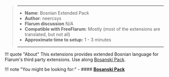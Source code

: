 > ---
> - **Name**: Bosnian Extended Pack
> - **Author**: neercsys
> - **Flarum discussion** N/A
> - **Compatible with FreeFlarum**: Mostly (most of the extensions are translated, but not all)
> - **Approximate time to setup:** 1 - 3 minutes
>
> ---

!!! quote "About"
    This extensions provides extended Bosnian language for Flarum's third party extensions. Use along [Bosanski Pack](https://www.freeflarum.com/docs/howto/extensions/Bosanski/).
    
!!! note "You might be looking for:"
    - #### **[Bosanski Pack](https://www.freeflarum.com/docs/howto/extensions/Bosanski/)**
